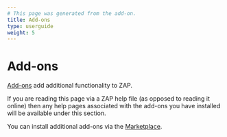 ```yaml
---
# This page was generated from the add-on.
title: Add-ons
type: userguide
weight: 5
---
```


# Add-ons

[Add-ons](/docs/desktop/start/features/addons/) add additional functionality to ZAP.

If you are reading this page via a ZAP help file (as opposed to reading it online) then any help pages associated with the add-ons you have installed will be available under this section.

You can install additional add-ons via the [Marketplace](/docs/desktop/start/features/marketplace/).
